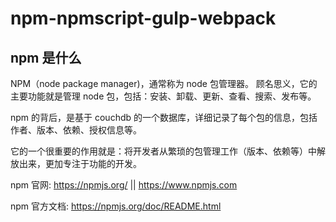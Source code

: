 # npm-npmscript-gulp-webpack

## npm 是什么

NPM（node package manager)，通常称为 node 包管理器。
顾名思义，它的主要功能就是管理 node 包，包括：安装、卸载、更新、查看、搜索、发布等。

npm 的背后，是基于 couchdb 的一个数据库，详细记录了每个包的信息，包括作者、版本、依赖、授权信息等。

它的一个很重要的作用就是：将开发者从繁琐的包管理工作（版本、依赖等）中解放出来，更加专注于功能的开发。

npm 官网: https://npmjs.org/ || https://www.npmjs.com

npm 官方文档: https://npmjs.org/doc/README.html

